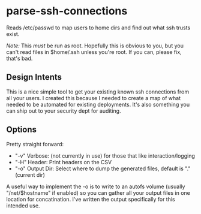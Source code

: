 # parse-ssh-connections
Reads /etc/passwd to map users to home dirs and find out what ssh trusts exist.

*Note:* This _must_ be run as root. Hopefully this is obvious to you, but you can't read files in $home/.ssh unless you're root. If you can, please fix, that's bad.

## Design Intents
This is a nice simple tool to get your existing known ssh connections from all your users. I created this because I needed to create a map of what needed to be automated for existing deployments. It's also something you can ship out to your security dept for auditing.

## Options
Pretty straight forward:
 - "-v" Verbose: (not currently in use) for those that like interaction/logging
 - "-H" Header: Print headers on the CSV
 - "-o" Output Dir: Select where to dump the generated files, default is "." (current dir)

A useful way to implement the -o is to write to an autofs volume (usually "/net/$hostname" if enabled) so you can gather all your output files in one location for concatination. I've written the output specifically for this intended use.

